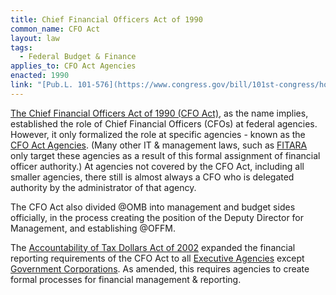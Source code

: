 ```yaml
---
title: Chief Financial Officers Act of 1990
common_name: CFO Act
layout: law
tags:
  - Federal Budget & Finance
applies_to: CFO Act Agencies
enacted: 1990
link: "[Pub.L. 101-576](https://www.congress.gov/bill/101st-congress/house-bill/5687/text)"
---
```


[The Chief Financial Officers Act of 1990 (CFO Act)](https://www.congress.gov/bill/101st-congress/house-bill/5687/text), as the name implies, established the role of Chief Financial Officers (CFOs) at federal agencies. However, it only formalized the role at specific agencies - known as the [CFO Act Agencies](/info/agency-scope/#cfo-act-agencies).  (Many other IT & management laws, such as [FITARA](/laws/fitara/) only target these agencies as a result of this formal assignment of financial officer authority.) At agencies not covered by the CFO Act, including all smaller agencies, there still is almost always a CFO who is delegated authority by the administrator of that agency.

The CFO Act also divided @OMB into management and budget sides officially, in the process creating the position of the Deputy Director for Management, and establishing @OFFM.

The [Accountability of Tax Dollars Act of 2002](https://www.congress.gov/bill/107th-congress/house-bill/4685) expanded the financial reporting requirements of the CFO Act to all [Executive Agencies](/info/agency-scope/#executive-agencies) except [Government Corporations](/info/agency-scope/#government-corporation). As amended, this requires agencies to create formal processes for financial management & reporting.

